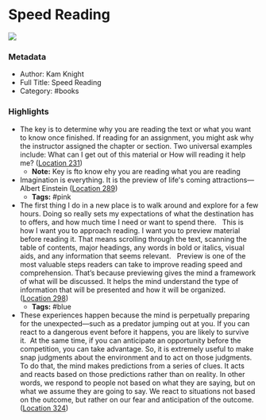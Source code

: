 # Speed Reading

![](https://images-na.ssl-images-amazon.com/images/I/51BVkQBC13L._SL200_.jpg)

### Metadata

- Author: Kam Knight
- Full Title: Speed Reading
- Category: #books

### Highlights

- The key is to determine why you are reading the text or what you want to know once finished. If reading for an assignment, you might ask why the instructor assigned the chapter or section. Two universal examples include: What can I get out of this material or How will reading it help me? ([Location 231](https://readwise.io/to_kindle?action=open&asin=B07HQM9G1R&location=231))
    - **Note:** Key is fto know ehy you are reading what you are reading
- Imagination is everything. It is the preview of life's coming attractions—Albert Einstein ([Location 289](https://readwise.io/to_kindle?action=open&asin=B07HQM9G1R&location=289))
    - **Tags:** #pink
- The first thing I do in a new place is to walk around and explore for a few hours. Doing so really sets my expectations of what the destination has to offers, and how much time I need or want to spend there.   This is how I want you to approach reading. I want you to preview material before reading it. That means scrolling through the text, scanning the table of contents, major headings, any words in bold or italics, visual aids, and any information that seems relevant.   Preview is one of the most valuable steps readers can take to improve reading speed and comprehension. That’s because previewing gives the mind a framework of what will be discussed. It helps the mind understand the type of information that will be presented and how it will be organized. ([Location 298](https://readwise.io/to_kindle?action=open&asin=B07HQM9G1R&location=298))
    - **Tags:** #blue
- These experiences happen because the mind is perpetually preparing for the unexpected—such as a predator jumping out at you. If you can react to a dangerous event before it happens, you are likely to survive it.  At the same time, if you can anticipate an opportunity before the competition, you can take advantage. So, it is extremely useful to make snap judgments about the environment and to act on those judgments.   To do that, the mind makes predictions from a series of clues. It acts and reacts based on those predictions rather than on reality. In other words, we respond to people not based on what they are saying, but on what we assume they are going to say. We react to situations not based on the outcome, but rather on our fear and anticipation of the outcome. ([Location 324](https://readwise.io/to_kindle?action=open&asin=B07HQM9G1R&location=324))

